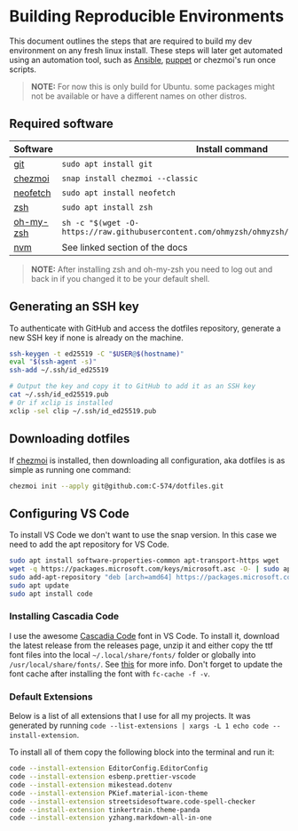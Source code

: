 # Building Reproducible Environments
This document outlines the steps that are required to build my dev environment on any fresh linux install.
These steps will later get automated using an automation tool, such as [Ansible](https://docs.ansible.com/ansible/latest/index.html), [puppet](https://forge.puppet.com/)
or chezmoi's run once scripts.

> **NOTE:** For now this is only build for Ubuntu. some packages might not be available or have a different names on other distros.

## Required software
| Software                                                      | Install command                                                                                 |
| ------------------------------------------------------------- | ----------------------------------------------------------------------------------------------- |
| [git](https://git-scm.com/)                                   | `sudo apt install git`                                                                          |
| [chezmoi](https://www.chezmoi.io/)                            | `snap install chezmoi --classic`                                                                |
| [neofetch](https://github.com/dylanaraps/neofetch)            | `sudo apt install neofetch`                                                                     |
| [zsh](https://github.com/ohmyzsh/ohmyzsh/wiki/Installing-ZSH) | `sudo apt install zsh`                                                                          |
| [oh-my-zsh](https://github.com/ohmyzsh/ohmyzsh/wiki)          | `sh -c "$(wget -O- https://raw.githubusercontent.com/ohmyzsh/ohmyzsh/master/tools/install.sh)"` |
| [nvm](https://github.com/nvm-sh/nvm#installing-and-updating)  | See linked section of the docs                                                                  |

> **NOTE:** After installing zsh and oh-my-zsh you need to log out and back in if you changed it to be your default shell.

## Generating an SSH key
To authenticate with GitHub and access the dotfiles repository, generate a new SSH key if none is already on the machine.

```sh
ssh-keygen -t ed25519 -C "$USER@$(hostname)"
eval "$(ssh-agent -s)"
ssh-add ~/.ssh/id_ed25519

# Output the key and copy it to GitHub to add it as an SSH key
cat ~/.ssh/id_ed25519.pub
# Or if xclip is installed
xclip -sel clip ~/.ssh/id_ed25519.pub
```

## Downloading dotfiles
If [chezmoi](https://www.chezmoi.io/) is installed, then downloading all configuration, aka dotfiles is
as simple as running one command:

```sh
chezmoi init --apply git@github.com:C-574/dotfiles.git
```

## Configuring VS Code
To install VS Code we don't want to use the snap version. In this case we need to add the apt repository
for VS Code.

```sh
sudo apt install software-properties-common apt-transport-https wget
wget -q https://packages.microsoft.com/keys/microsoft.asc -O- | sudo apt-key add -
sudo add-apt-repository "deb [arch=amd64] https://packages.microsoft.com/repos/vscode stable main"
sudo apt update
sudo apt install code
```

### Installing Cascadia Code
I use the awesome [Cascadia Code](https://github.com/microsoft/cascadia-code) font in VS Code.
To install it, download the latest release from the releases page, unzip it and either copy the ttf font files into
the local `~/.local/share/fonts/` folder or globally into `/usr/local/share/fonts/`. See [this](https://askubuntu.com/a/3706) for more info. Don't forget to update the font cache after installing the font with `fc-cache -f -v`.

### Default Extensions
Below is a list of all extensions that I use for all my projects. It was generated by running `code --list-extensions | xargs -L 1 echo code --install-extension`.

To install all of them copy the following block into the terminal and run it:
```sh
code --install-extension EditorConfig.EditorConfig
code --install-extension esbenp.prettier-vscode
code --install-extension mikestead.dotenv
code --install-extension PKief.material-icon-theme
code --install-extension streetsidesoftware.code-spell-checker
code --install-extension tinkertrain.theme-panda
code --install-extension yzhang.markdown-all-in-one
```

